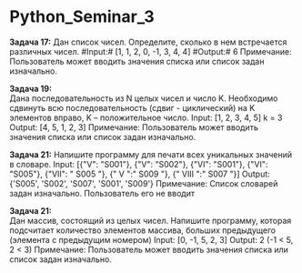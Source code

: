 # Python_Seminar_3

**Задача 17:** 
Дан список чисел. Определите, сколько в нем
встречается различных чисел.
#Input:# [1, 1, 2, 0, -1, 3, 4, 4]
#Output:# 6
Примечание: Пользователь может вводить значения
списка или список задан изначально.


**Задача 19:**  
Дана последовательность из N целых чисел и число
K. Необходимо сдвинуть всю последовательность
(сдвиг - циклический) на K элементов вправо, K –
положительное число.
Input: [1, 2, 3, 4, 5] k = 3
Output: [4, 5, 1, 2, 3]
Примечание: Пользователь может вводить значения
списка или список задан изначально.


**Задача 21:** 
Напишите программу для печати всех уникальных
значений в словаре.
Input: [{"V": "S001"}, {"V": "S002"}, {"VI": "S001"},
{"VI": "S005"}, {"VII": " S005 "}, {" V ":" S009 "}, {" VIII
":" S007 "}]
Output: {'S005', 'S002', 'S007', 'S001', 'S009'}
Примечание: Список словарей задан изначально.
Пользователь его не вводит


**Задача 21:**  
Дан массив, состоящий из целых чисел. Напишите
программу, которая подсчитает количество
элементов массива, больших предыдущего (элемента
с предыдущим номером)
Input: [0, -1, 5, 2, 3]
Output: 2 (-1 < 5, 2 < 3)
Примечание: Пользователь может вводить значения
списка или список задан изначально.
